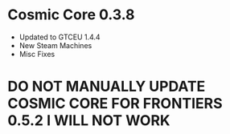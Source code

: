 # Cosmic Core 0.3.8
* Updated to GTCEU 1.4.4
* New Steam Machines
* Misc Fixes

# DO NOT MANUALLY UPDATE COSMIC CORE FOR FRONTIERS 0.5.2 **I WILL NOT WORK**